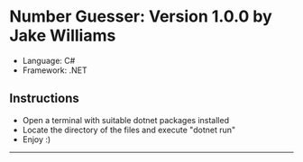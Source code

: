 # Number Guesser: Version 1.0.0 by Jake Williams
- Language: C#
- Framework: .NET

Instructions
----------------------------------------------------------------------------------------------------------------------------------------
- Open a terminal with suitable dotnet packages installed
- Locate the directory of the files and execute "dotnet run"
- Enjoy :)
----------------------------------------------------------------------------------------------------------------------------------------
